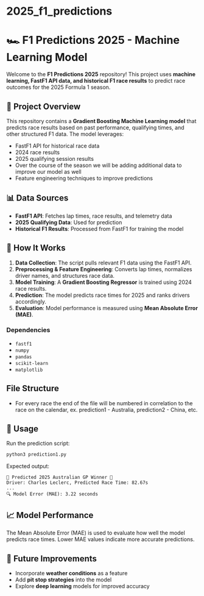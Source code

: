 # 2025_f1_predictions

# 🏎️ F1 Predictions 2025 - Machine Learning Model

Welcome to the **F1 Predictions 2025** repository! This project uses **machine learning, FastF1 API data, and historical F1 race results** to predict race outcomes for the 2025 Formula 1 season.

## 🚀 Project Overview
This repository contains a **Gradient Boosting Machine Learning model** that predicts race results based on past performance, qualifying times, and other structured F1 data. The model leverages:
- FastF1 API for historical race data
- 2024 race results
- 2025 qualifying session results
- Over the course of the season we will be adding additional data to improve our model as well
- Feature engineering techniques to improve predictions

## 📊 Data Sources
- **FastF1 API**: Fetches lap times, race results, and telemetry data
- **2025 Qualifying Data**: Used for prediction
- **Historical F1 Results**: Processed from FastF1 for training the model

## 🏁 How It Works
1. **Data Collection**: The script pulls relevant F1 data using the FastF1 API.
2. **Preprocessing & Feature Engineering**: Converts lap times, normalizes driver names, and structures race data.
3. **Model Training**: A **Gradient Boosting Regressor** is trained using 2024 race results.
4. **Prediction**: The model predicts race times for 2025 and ranks drivers accordingly.
5. **Evaluation**: Model performance is measured using **Mean Absolute Error (MAE)**.

### Dependencies
- `fastf1`
- `numpy`
- `pandas`
- `scikit-learn`
- `matplotlib`

## File Structure 
- For every race the end of the file will be numbered in correlation to the race on the calendar, ex. prediction1 - Australia, prediction2 - China, etc.

## 🔧 Usage
Run the prediction script:
```bash
python3 prediction1.py
```
Expected output:
```
🏁 Predicted 2025 Australian GP Winner 🏁
Driver: Charles Leclerc, Predicted Race Time: 82.67s
...
🔍 Model Error (MAE): 3.22 seconds
```

## 📈 Model Performance
The Mean Absolute Error (MAE) is used to evaluate how well the model predicts race times. Lower MAE values indicate more accurate predictions.

## 📌 Future Improvements
- Incorporate **weather conditions** as a feature
- Add **pit stop strategies** into the model
- Explore **deep learning** models for improved accuracy


